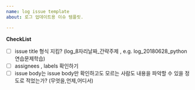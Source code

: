 ```yaml
---
name: log issue template
about: 로그 업데이트용 이슈 템플릿.

---
```

**CheckList**
- [ ] issue title 형식 지킴? (log_8자리날짜_간략주제 , e.g. log_20180628_python연습문제학습)
- [ ] assignees , labels 확인하기 
- [ ] issue body는 issue body만 확인하고도 모르는 사람도 내용을 파악할 수 있을 정도로 적었는가? (무엇을,언제,어디서)
